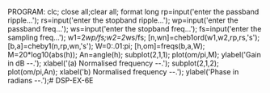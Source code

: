 PROGRAM:
clc;
close all;clear all;
format long
rp=input('enter the passband ripple...');
rs=input('enter the stopband ripple...');
wp=input('enter the passband freq...');
ws=input('enter the stopband freq...');
fs=input('enter the sampling freq...');
w1=2*wp/fs;w2=2*ws/fs;
[n,wn]=cheb1ord(w1,w2,rp,rs,'s');
[b,a]=cheby1(n,rp,wn,'s');
W=0:.01:pi;
[h,om]=freqs(b,a,W);
M=20*log10(abs(h));
An=angle(h);
subplot(2,1,1);
plot(om/pi,M);
ylabel('Gain in dB --.');
xlabel('(a) Normalised frequency --.');
subplot(2,1,2);
plot(om/pi,An);
xlabel('b) Normalised frequency --.');
ylabel('Phase in radians --.');# DSP-EX-6E
